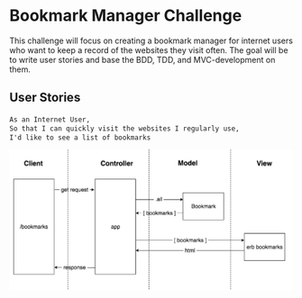 # Bookmark Manager Challenge

This challenge will focus on creating a bookmark manager for internet users who want to keep a record of the websites they visit often. The goal will be to write user stories and base the BDD, TDD, and MVC-development on them.

## User Stories ##

```
As an Internet User,
So that I can quickly visit the websites I regularly use,
I'd like to see a list of bookmarks
```

![domain model](screenshots/domain_model.png "Description goes here")
